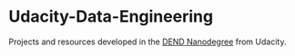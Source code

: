 # Udacity-Data-Engineering
Projects and resources developed in the [DEND Nanodegree](https://www.udacity.com/course/data-engineer-nanodegree--nd027) from Udacity.
